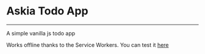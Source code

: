 # Askia Todo App
------------------------
A simple vanilla js todo app

Works offline thanks to the Service Workers. You can test it [here](https://paulvarache.github.io/askia-todo/)
